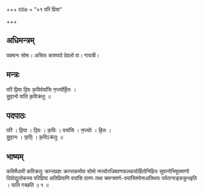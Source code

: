 +++
title = "०१ परि प्रिया"

+++
## अधिमन्त्रम्
पवमानः सोमः। असितः काश्यपो देवलो वा। गायत्री।

## मन्त्रः
परि॑ प्रि॒या दि॒वः क॒विर्वयां॑सि न॒प्त्यो॑र्हि॒तः ।  
सु॒वा॒नो या॑ति क॒विक्र॑तुः ॥

## पदपाठः
परि॑ । प्रि॒या । दि॒वः । क॒विः । वयां॑सि । न॒प्त्योः॑ । हि॒तः ।  
सु॒वा॒नः । या॒ति॒ । क॒विऽक्र॑तुः ॥

## भाष्यम्
कविर्मेधावी कविक्रतुः क्रान्तप्रज्ञः क्रान्तकर्मावा सोमो नप्त्योरधिषवणफलकयोर्हितोनिहितः सुवानोभिषूयमाणो दिवोद्युलोकस्य परिप्रिया अतिप्रियाणि वयांसि ग्राव्णः तथा चमन्त्रवर्णः-वयांसिश्येनाअतिथयः पर्वतानाङ्ककुभइति । याति गच्छति ॥ १ ॥